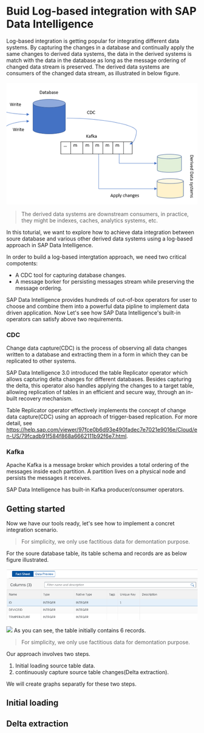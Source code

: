 # Buid Log-based integration with SAP Data Intelligence

Log-based integration is getting popular for integrating different data systems. By capturing the changes in a database and continually apply the same changes to derived data systems, the data in the derived systems is match with the data in the database as long as the message ordering of changed data stream is preserved. The derived data systems are consumers of the changed data stream, as illustrated in below figure.<br><br>
![](images/illustration.png)

> The derived data systems are downstream consumers, in practice, they might be indexes, caches, analytics systems, etc. 

In this toturial, we want to explore how to achieve data integration between soure database and various other derived data systems using a log-based approach in SAP Data Intelligence.

In order to build a log-based intergtation approach, we need two critical compotents:
- A CDC tool for capturing database changes.
- A message borker for persisting messages stream while preserving the message ordering.

SAP Data Intelligence provides hundreds of out-of-box operators for user to choose and combine them into a powerful data pipline to implement data driven application. Now Let's see how SAP Data Intelligence's built-in operators can satisfy above two requirements.

### CDC
Change data capture(CDC) is the process of observing all data changes written to a database and extracting them in a form in which they can be replicated to other systems. 

SAP Data Intelligence 3.0 introduced the table Replicator operator which allows capturing delta changes for different databases. Besides capturing the delta, this operator also handles applying the changes to a target table, allowing replication of tables in an efficient and secure way, through an in-built recovery mechanism.

Table Replicator operator effectively implements the concept of change data capture(CDC) using an approach of trigger-based replication. For more detail, see https://help.sap.com/viewer/97fce0b6d93e490fadec7e7021e9016e/Cloud/en-US/79fcadb91f584f868a6662111b92f6e7.html.

### Kafka
Apache Kafka is a message broker which provides a total ordering of the messages inside each partition. A partition lives on a physical node and persists the messages it receives.

SAP Data Intelligence has built-in Kafka producer/consumer operators.

## Getting started
Now we have our tools ready, let's see how to implement a concret integration scenario.
> For simplicity, we only use factitious data for demontation purpose.  

For the soure database table, its table schema and records are as below figure illustrated.<br><br>
![](images/hanaSourceSchema.png)

![](images/HanaSourceTable.png.png)
As you can see, the table initially contains 6 records.
> For simplicity, we only use factitious data for demontation purpose.

Our approach involves two steps.
1. Initial loading source table data.
2. continuously capture source table changes(Delta extraction).

We will create graphs separatly for these two steps.


## Initial loading

## Delta extraction
